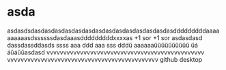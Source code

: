 # asda
asdasdsdasdasdasdasdasdasdasdasdasdasdasdasdasdasdddddddddaaaaaaaaaasdssssssdasdaaasdddddddddxxxxas
+1 sor
+1 sor
asdasdasd
dassdassddasds
ssss
aaa
ddd
aaa
sss
dddű
aaaaaaűűűűűűűűűű
űá
áűáűűasdasd
vvvvvvvvvvvvvvvvvvvvvvvvvvvvvvvvvvvvvvvvvvvvvvv
vvvvvvvvvvvvvvvvvvvvvvvvvvvvvvvvvvvvvvvvvvvvv
github desktop
